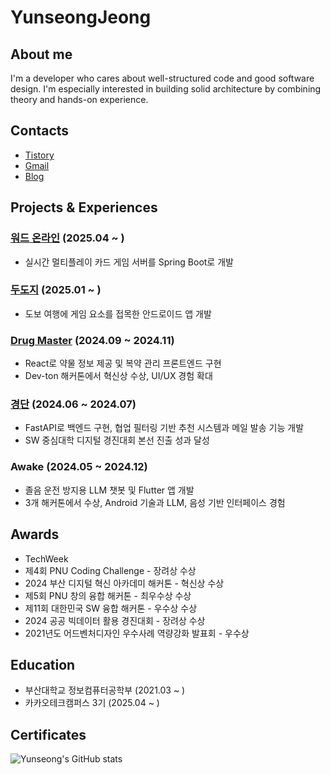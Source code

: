 YunseongJeong
=============
## About me
I'm a developer who cares about well-structured code and good software design. I'm especially interested in building solid architecture by combining theory and hands-on experience.

## Contacts
- [Tistory](https://yunseong.tistory.com/)
- [Gmail](mailto:dev.yunseong@gmail.com)
- [Blog](https://yunseong.shop/)

## Projects & Experiences
### [워드 온라인](https://yunseong.shop/public/memos/34) (2025.04 ~ )
- 실시간 멀티플레이 카드 게임 서버를 Spring Boot로 개발
### [두도지](https://yunseong.shop/public/memos/35) (2025.01 ~ )
- 도보 여행에 게임 요소를 접목한 안드로이드 앱 개발
### [Drug Master](https://github.com/orgs/drug-prometheus) (2024.09 ~ 2024.11)
- React로 약물 정보 제공 및 복약 관리 프론트엔드 구현
- Dev-ton 해커톤에서 혁신상 수상, UI/UX 경험 확대
### [경단](https://github.com/Gyeongdan) (2024.06 ~ 2024.07)
- FastAPI로 백엔드 구현, 협업 필터링 기반 추천 시스템과 메일 발송 기능 개발
- SW 중심대학 디지털 경진대회 본선 진출 성과 달성
### Awake (2024.05 ~ 2024.12)
- 졸음 운전 방지용 LLM 챗봇 및 Flutter 앱 개발
- 3개 해커톤에서 수상, Android 기술과 LLM, 음성 기반 인터페이스 경험

## Awards
- TechWeek
- 제4회 PNU Coding Challenge - 장려상 수상
- 2024 부산 디지털 혁신 아카데미 해커톤 - 혁신상 수상
- 제5회 PNU 창의 융합 해커톤 - 최우수상 수상
- 제11회 대한민국 SW 융합 해커톤 - 우수상 수상
- 2024 공공 빅데이터 활용 경진대회 - 장려상 수상
- 2021년도 어드벤처디자인 우수사례 역량강화 발표회 - 우수상

## Education
- 부산대학교 정보컴퓨터공학부 (2021.03 ~ )
- 카카오테크캠퍼스 3기 (2025.04 ~ )

## Certificates

![Yunseong's GitHub stats](https://github-readme-stats.vercel.app/api?username=dev-yunseong&show_icons=true&theme=dracula)
